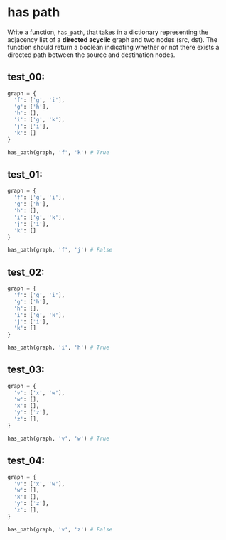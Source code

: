 # has path

Write a function, `has_path`, that takes in a dictionary representing the adjacency list of a **directed acyclic** graph and two nodes (src, dst). The function should return a boolean indicating whether or not there exists a directed path between the source and destination nodes.

## test_00:

```python
graph = {
  'f': ['g', 'i'],
  'g': ['h'],
  'h': [],
  'i': ['g', 'k'],
  'j': ['i'],
  'k': []
}

has_path(graph, 'f', 'k') # True
```

## test_01:

```python
graph = {
  'f': ['g', 'i'],
  'g': ['h'],
  'h': [],
  'i': ['g', 'k'],
  'j': ['i'],
  'k': []
}

has_path(graph, 'f', 'j') # False
```

## test_02:

```python
graph = {
  'f': ['g', 'i'],
  'g': ['h'],
  'h': [],
  'i': ['g', 'k'],
  'j': ['i'],
  'k': []
}

has_path(graph, 'i', 'h') # True
```

## test_03:

```python
graph = {
  'v': ['x', 'w'],
  'w': [],
  'x': [],
  'y': ['z'],
  'z': [],  
}

has_path(graph, 'v', 'w') # True
```

## test_04:

```python
graph = {
  'v': ['x', 'w'],
  'w': [],
  'x': [],
  'y': ['z'],
  'z': [],  
}

has_path(graph, 'v', 'z') # False
```
